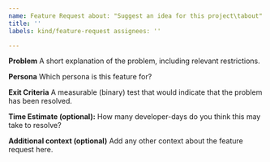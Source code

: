 ```yaml
---
name: Feature Request about: "Suggest an idea for this project\tabout"
title: ''
labels: kind/feature-request assignees: ''

---
```


**Problem**
A short explanation of the problem, including relevant restrictions.

**Persona**
Which persona is this feature for?

**Exit Criteria**
A measurable (binary) test that would indicate that the problem has been resolved.

**Time Estimate (optional):**
How many developer-days do you think this may take to resolve?

**Additional context (optional)**
Add any other context about the feature request here.
